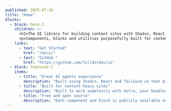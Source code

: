 ```yaml
---
published: 2025-07-16
title: "Home"
blocks:
  - block: hero-1
    children: >-
      <h1>The UI library for building content sites with Shadcn, React, Tailwind and Astro</h1>
      <p>Components, blocks and utilities purposefully built for content sites. Works seamlessly with your headless CMS or Astro content collections.</p>
    links:
      - text: "Get Started"
        href: "/docs/"
      - text: "GitHub "
        href: "https://github.com/fulldotdev/ui"
  - block: features-1
    items:
      - title: "Great AI agents experience"
        description: "Built using Shadcn, React and Tailwind so that AI agents understand your code."
      - title: "Built for content-heavy sites"
        description: "Built to work seamlessly with Astro, your headless CMS and Astro content collections."
      - title: "Free and open source"
        description: "Each component and block is publicly available on GitHub and via a shadcn registry."
---
```

